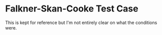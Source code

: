 # Falkner-Skan-Cooke Test Case

This is kept for reference but I'm not entirely clear on what
the conditions were.
